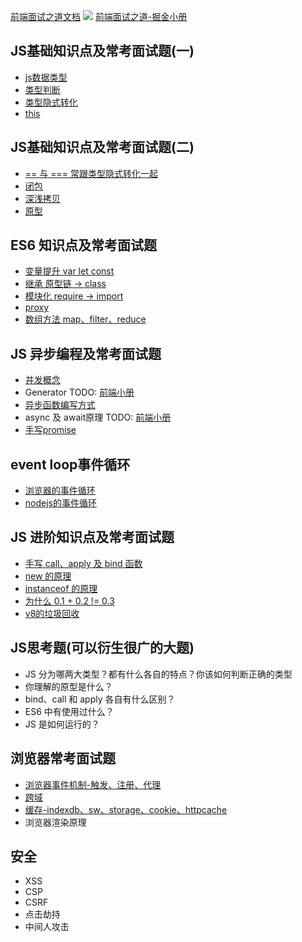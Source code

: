 [前端面试之道文档](http://www.qianduan.site/interview/#%E9%9D%A2%E8%AF%95%E8%AE%B0%E5%BD%95%E6%80%BB%E7%BB%93)
![](https://kingan-md-img.oss-cn-guangzhou.aliyuncs.com/blog/20220219150602.png)
[前端面试之道-掘金小册](https://www.xyhthink.com/前端面试之道/1-小册食用指南.htm)

## JS基础知识点及常考面试题(一)
- [js数据类型](./前端面试之道-JS数据类型.md#js数据类型)
- [类型判断](./前端面试之道-JS数据类型.md#类型判断)
- [类型隐式转化](./前端面试之道-JS数据类型.md#类型隐式转化)
- [this](./前端面试之道-this.md)

## JS基础知识点及常考面试题(二)
- [== 与 === 常跟类型隐式转化一起](./前端面试之道-JS数据类型.md#非全等判断语句导致隐式转化)
- [闭包](./前端面试之道-闭包.md)
- [深浅拷贝](./手写系列-深拷贝.md)
- [原型](./前端面试之道-原型.md)

## ES6 知识点及常考面试题
- [变量提升 var let const](./前端面试之道-变量提升.md)
- [继承 原型链 -> class](./前端面试之道-继承.md)
- [模块化 require -> import](../js/前端模块化.md)
- [proxy](../js/proxy.md)
- [数组方法 map、filter、reduce](./手写系列-map和filter和reduce.md)


## JS 异步编程及常考面试题
- [并发概念](../js/你不知道的js-异步-事件循环.md)
- Generator TODO: [前端小册](http://www.qianduan.site/html/5-JS-%E5%BC%82%E6%AD%A5%E7%BC%96%E7%A8%8B%E5%8F%8A%E5%B8%B8%E8%80%83%E9%9D%A2%E8%AF%95%E9%A2%98.htm)
- [异步函数编写方式](../js/你不知道的js-异步-代码编写.md)
- async 及 await原理 TODO: [前端小册](http://www.qianduan.site/html/5-JS-%E5%BC%82%E6%AD%A5%E7%BC%96%E7%A8%8B%E5%8F%8A%E5%B8%B8%E8%80%83%E9%9D%A2%E8%AF%95%E9%A2%98.htm)
- [手写promise](./手写系列-复杂promise.md)

## event loop事件循环
- [浏览器的事件循环](../js/你不知道的js-异步-事件循环.md)
- [nodejs的事件循环](../js/你不知道的js-异步-事件循环.md#nodejs的事件循环)

## JS 进阶知识点及常考面试题
- [手写 call、apply 及 bind 函数](./手写系列-callbind.md)
- [new 的原理](./手写系列-new原理.md)
- [instanceof 的原理](./手写系列-instanceof.md)
- [为什么 0.1 + 0.2 != 0.3](./前端面试之道-数字精度.md)
- [v8的垃圾回收](../js/浏览器垃圾回收.md)

## JS思考题(可以衍生很广的大题)
- JS 分为哪两大类型？都有什么各自的特点？你该如何判断正确的类型
- ​​你理解的原型是什么？
- bind、call 和 apply 各自有什么区别？
- ES6 中有使用过什么？
- JS 是如何运行的？

## 浏览器常考面试题
- [浏览器事件机制-触发、注册、代理](./前端面试之道-事件机制.md)
- [跨域](./前端面试之道-跨域.md)
- [缓存-indexdb、sw、storage、cookie、httpcache](./前端面试之道-缓存.md)
- 浏览器渲染原理

## 安全
- XSS
- CSP
- CSRF
- 点击劫持
- 中间人攻击
